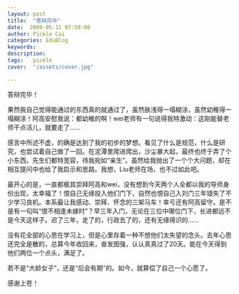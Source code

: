 ```yaml
---
layout: post  
title:  "答辩完毕"
date:  2009-05-11 07:50:00
author: Pickle Cai  
categories: EduBlog  
keywords: 
description:   
tags:	pickle   
cover:  "/assets/cover.jpg"  

---
```


答辩完毕！



果然我自己觉得能通过的东西真的就通过了，虽然肤浅得一塌糊涂，虽然幼稚得一塌糊涂！阿高安慰我说：都幼稚的啊！wei老师有一句说得我特激动：这刚能替老师干点活儿，就要走了……



感言中所述不虚，的确是达到了我的初步的梦想。看见了什么是规范，什么是研究，也尝试着自己做了一回。在泥潭里爬进爬出，沙尘暴大起，最终也终于弄了个小东西。先生们都特宽容，待我宛如“亲生”。虽然给我抛出了一个个大问题，却在相互提问中也给了我启示和思路。我想，Liu老师在场，也不过如此吧。



最开心的是，一直都极其崇拜阿高和wei，没有想到今天两个人全都以我的导师身份出现，太幸福了！恨自己无缘投入他们门下，自然也恨自己入刘门三年错失了不少学习良机。本系最让我感动、崇拜、怀念的三架马车！幸亏还有阿高留守。是不是有一句叫“恨不相逢未嫁时”？早三年入门，无论在三位中哪位门下，长进都远不是今天这样子。迟了三年，走了的，行政去了的，还有无缘得识的……



没有花全部的心思在学习上，但是心里存着一种不想他们太失望的念头。去年心思还完全是散的，总算今年收回来，奋发图强，认认真真过了20天。能在今天得到他们两位一个点头，满足了。



若不是“大龄女子”，还是“后会有期”的。如今，就算偿了自己一个心愿了。



感谢上苍！



		    
